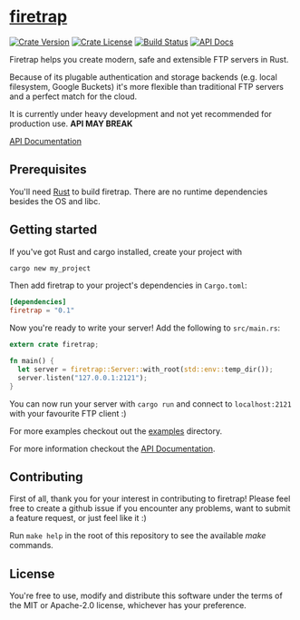 # [firetrap](https://github.com/koenw/firetrap)

[![Crate Version](https://img.shields.io/crates/l/firetrap.svg)](https://crates.io/crates/firetrap)
[![Crate License](https://img.shields.io/crates/v/firetrap.svg)](https://crates.io/crates/firetrap)
[![Build Status](https://travis-ci.org/koenw/firetrap.svg)](https://travis-ci.org/koenw/firetrap)
[![API Docs](https://docs.rs/firetrap/badge.svg)](https://docs.rs/firetrap)

Firetrap helps you create modern, safe and extensible FTP servers in Rust.

Because of its plugable authentication and storage backends (e.g. local filesystem, Google Buckets) it's more flexible than traditional FTP servers and a perfect match for the cloud.

It is currently under heavy development and not yet recommended for production use.
**API MAY BREAK**

[API Documentation](https://docs.rs/firetrap)

## Prerequisites

You'll need [Rust](https://rust-lang.org) to build firetrap.
There are no runtime dependencies besides the OS and libc.

## Getting started

If you've got Rust and cargo installed, create your project with

```sh
cargo new my_project
```

Then add firetrap to your project's dependencies in `Cargo.toml`:

```toml
[dependencies]
firetrap = "0.1"
```

Now you're ready to write your server!
Add the following to `src/main.rs`:

```rust
extern crate firetrap;

fn main() {
  let server = firetrap::Server::with_root(std::env::temp_dir());
  server.listen("127.0.0.1:2121");
}
```

You can now run your server with `cargo run` and connect to `localhost:2121` with your favourite FTP client :)

For more examples checkout out the [examples](./examples) directory.

For more information checkout the [API Documentation](https://docs.rs/firetrap).

## Contributing

First of all, thank you for your interest in contributing to firetrap!
Please feel free to create a github issue if you encounter any problems,
want to submit a feature request, or just feel like it :)

Run `make help` in the root of this repository to see the available *make* commands.

## License

You're free to use, modify and distribute this software under the terms of the MIT or Apache-2.0 license, whichever has your preference.
